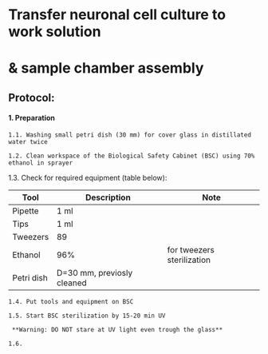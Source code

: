 Transfer neuronal cell culture to work solution
===============================================
& sample chamber assembly
=========================================================================


## Protocol:
#### 1. Preparation

    1.1. Washing small petri dish (30 mm) for cover glass in distillated water twice

    1.2. Clean workspace of the Biological Safety Cabinet (BSC) using 70% ethanol in sprayer

   1.3. Check for required equipment (table below):

| Tool       | Description                  | Note                        |
|------------|------------------------------|-----------------------------|
| Pipette    | 1 ml                         |                             |
| Tips       | 1 ml                         |                             |
| Tweezers   | 89                           |                             |
| Ethanol    | 96%                          |  for tweezers sterilization |
| Petri dish | D=30 mm, previosly cleaned   |                             |


    1.4. Put tools and equipment on BSC

    1.5. Start BSC sterilization by 15-20 min UV

     **Warning: DO NOT stare at UV light even trough the glass**

    1.6. 
